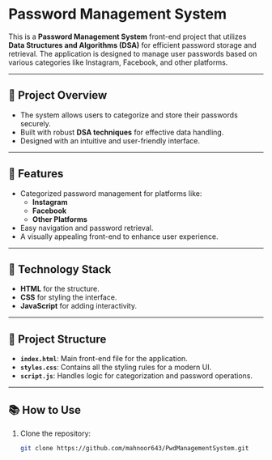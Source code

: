 # Password Management System

This is a **Password Management System** front-end project that utilizes **Data Structures and Algorithms (DSA)** for efficient password storage and retrieval. The application is designed to manage user passwords based on various categories like Instagram, Facebook, and other platforms.

---

## 🌟 **Project Overview**
- The system allows users to categorize and store their passwords securely.
- Built with robust **DSA techniques** for effective data handling.
- Designed with an intuitive and user-friendly interface.

---

## 🔑 **Features**
- Categorized password management for platforms like:
  - **Instagram**
  - **Facebook**
  - **Other Platforms**
- Easy navigation and password retrieval.
- A visually appealing front-end to enhance user experience.

---

## 🚀 **Technology Stack**
- **HTML** for the structure.
- **CSS** for styling the interface.
- **JavaScript** for adding interactivity.

---

## 📂 **Project Structure**
- **`index.html`**: Main front-end file for the application.
- **`styles.css`**: Contains all the styling rules for a modern UI.
- **`script.js`**: Handles logic for categorization and password operations.


---

## 📚 **How to Use**
1. Clone the repository:
   ```bash
   git clone https://github.com/mahnoor643/PwdManagementSystem.git
